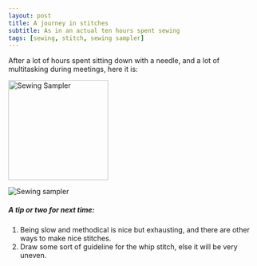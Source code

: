 ```yaml
---
layout: post
title: A journey in stitches
subtitle: As in an actual ten hours spent sewing
tags: [sewing, stitch, sewing sampler]
---
```


After a lot of hours spent sitting down with a needle, and a lot of multitasking during meetings, here it is:

<img src="https://21mdr1.github.io/img/sewing_sampler.jpg" alt="Sewing Sampler" width=200/>

![Sewing sampler](https://21mdr1.github.io/img/sewing_sampler.jpg)

##### A tip or two for next time:
1. Being slow and methodical is nice but exhausting, and there are other ways to make nice stitches.
2. Draw some sort of guideline for the whip stitch, else it will be very uneven.
